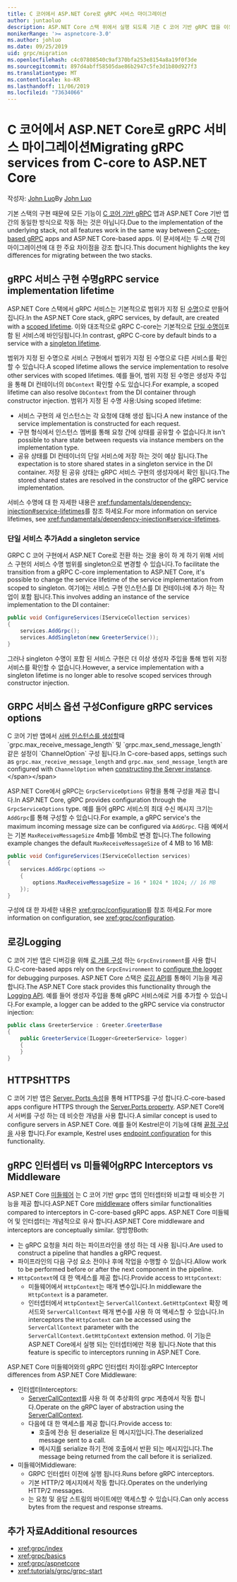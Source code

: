 ```yaml
---
title: C 코어에서 ASP.NET Core로 gRPC 서비스 마이그레이션
author: juntaoluo
description: ASP.NET Core 스택 위에서 실행 되도록 기존 C 코어 기반 gRPC 앱을 이동 하는 방법을 알아봅니다.
monikerRange: '>= aspnetcore-3.0'
ms.author: johluo
ms.date: 09/25/2019
uid: grpc/migration
ms.openlocfilehash: c4c07808540c9af370bfa253e8154a8a19f0f3de
ms.sourcegitcommit: 897d4abff58505dae86b2947c5fe3d1b80d927f3
ms.translationtype: MT
ms.contentlocale: ko-KR
ms.lasthandoff: 11/06/2019
ms.locfileid: "73634066"
---
```

# <a name="migrating-grpc-services-from-c-core-to-aspnet-core"></a><span data-ttu-id="2b07c-103">C 코어에서 ASP.NET Core로 gRPC 서비스 마이그레이션</span><span class="sxs-lookup"><span data-stu-id="2b07c-103">Migrating gRPC services from C-core to ASP.NET Core</span></span>

<span data-ttu-id="2b07c-104">작성자: [John Luo](https://github.com/juntaoluo)</span><span class="sxs-lookup"><span data-stu-id="2b07c-104">By [John Luo](https://github.com/juntaoluo)</span></span>

<span data-ttu-id="2b07c-105">기본 스택의 구현 때문에 모든 기능이 [C 코어 기반 gRPC](https://grpc.io/blog/grpc-stacks) 앱과 ASP.NET Core 기반 앱 간의 동일한 방식으로 작동 하는 것은 아닙니다.</span><span class="sxs-lookup"><span data-stu-id="2b07c-105">Due to the implementation of the underlying stack, not all features work in the same way between [C-core-based gRPC](https://grpc.io/blog/grpc-stacks) apps and ASP.NET Core-based apps.</span></span> <span data-ttu-id="2b07c-106">이 문서에서는 두 스택 간의 마이그레이션에 대 한 주요 차이점을 강조 합니다.</span><span class="sxs-lookup"><span data-stu-id="2b07c-106">This document highlights the key differences for migrating between the two stacks.</span></span>

## <a name="grpc-service-implementation-lifetime"></a><span data-ttu-id="2b07c-107">gRPC 서비스 구현 수명</span><span class="sxs-lookup"><span data-stu-id="2b07c-107">gRPC service implementation lifetime</span></span>

<span data-ttu-id="2b07c-108">ASP.NET Core 스택에서 gRPC 서비스는 기본적으로 범위가 지정 된 [수명](xref:fundamentals/dependency-injection#service-lifetimes)으로 만들어집니다.</span><span class="sxs-lookup"><span data-stu-id="2b07c-108">In the ASP.NET Core stack, gRPC services, by default, are created with a [scoped lifetime](xref:fundamentals/dependency-injection#service-lifetimes).</span></span> <span data-ttu-id="2b07c-109">이와 대조적으로 gRPC C-core는 기본적으로 [단일 수명이](xref:fundamentals/dependency-injection#service-lifetimes)포함 된 서비스에 바인딩됩니다.</span><span class="sxs-lookup"><span data-stu-id="2b07c-109">In contrast, gRPC C-core by default binds to a service with a [singleton lifetime](xref:fundamentals/dependency-injection#service-lifetimes).</span></span>

<span data-ttu-id="2b07c-110">범위가 지정 된 수명으로 서비스 구현에서 범위가 지정 된 수명으로 다른 서비스를 확인할 수 있습니다.</span><span class="sxs-lookup"><span data-stu-id="2b07c-110">A scoped lifetime allows the service implementation to resolve other services with scoped lifetimes.</span></span> <span data-ttu-id="2b07c-111">예를 들어, 범위 지정 된 수명은 생성자 주입을 통해 DI 컨테이너의 `DbContext` 확인할 수도 있습니다.</span><span class="sxs-lookup"><span data-stu-id="2b07c-111">For example, a scoped lifetime can also resolve `DbContext` from the DI container through constructor injection.</span></span> <span data-ttu-id="2b07c-112">범위가 지정 된 수명 사용:</span><span class="sxs-lookup"><span data-stu-id="2b07c-112">Using scoped lifetime:</span></span>

* <span data-ttu-id="2b07c-113">서비스 구현의 새 인스턴스는 각 요청에 대해 생성 됩니다.</span><span class="sxs-lookup"><span data-stu-id="2b07c-113">A new instance of the service implementation is constructed for each request.</span></span>
* <span data-ttu-id="2b07c-114">구현 형식에서 인스턴스 멤버를 통해 요청 간에 상태를 공유할 수 없습니다.</span><span class="sxs-lookup"><span data-stu-id="2b07c-114">It isn't possible to share state between requests via instance members on the implementation type.</span></span>
* <span data-ttu-id="2b07c-115">공유 상태를 DI 컨테이너의 단일 서비스에 저장 하는 것이 예상 됩니다.</span><span class="sxs-lookup"><span data-stu-id="2b07c-115">The expectation is to store shared states in a singleton service in the DI container.</span></span> <span data-ttu-id="2b07c-116">저장 된 공유 상태는 gRPC 서비스 구현의 생성자에서 확인 됩니다.</span><span class="sxs-lookup"><span data-stu-id="2b07c-116">The stored shared states are resolved in the constructor of the gRPC service implementation.</span></span>

<span data-ttu-id="2b07c-117">서비스 수명에 대 한 자세한 내용은 <xref:fundamentals/dependency-injection#service-lifetimes>를 참조 하세요.</span><span class="sxs-lookup"><span data-stu-id="2b07c-117">For more information on service lifetimes, see <xref:fundamentals/dependency-injection#service-lifetimes>.</span></span>

### <a name="add-a-singleton-service"></a><span data-ttu-id="2b07c-118">단일 서비스 추가</span><span class="sxs-lookup"><span data-stu-id="2b07c-118">Add a singleton service</span></span>

<span data-ttu-id="2b07c-119">GRPC C 코어 구현에서 ASP.NET Core로 전환 하는 것을 용이 하 게 하기 위해 서비스 구현의 서비스 수명 범위를 singleton으로 변경할 수 있습니다.</span><span class="sxs-lookup"><span data-stu-id="2b07c-119">To facilitate the transition from a gRPC C-core implementation to ASP.NET Core, it's possible to change the service lifetime of the service implementation from scoped to singleton.</span></span> <span data-ttu-id="2b07c-120">여기에는 서비스 구현 인스턴스를 DI 컨테이너에 추가 하는 작업이 포함 됩니다.</span><span class="sxs-lookup"><span data-stu-id="2b07c-120">This involves adding an instance of the service implementation to the DI container:</span></span>

```csharp
public void ConfigureServices(IServiceCollection services)
{
    services.AddGrpc();
    services.AddSingleton(new GreeterService());
}
```

<span data-ttu-id="2b07c-121">그러나 singleton 수명이 포함 된 서비스 구현은 더 이상 생성자 주입을 통해 범위 지정 서비스를 확인할 수 없습니다.</span><span class="sxs-lookup"><span data-stu-id="2b07c-121">However, a service implementation with a singleton lifetime is no longer able to resolve scoped services through constructor injection.</span></span>

## <a name="configure-grpc-services-options"></a><span data-ttu-id="2b07c-122">GRPC 서비스 옵션 구성</span><span class="sxs-lookup"><span data-stu-id="2b07c-122">Configure gRPC services options</span></span>

<span data-ttu-id="2b07c-123">C 코어 기반 앱에서 [서버 인스턴스를 생성할](https://grpc.io/grpc/csharp/api/Grpc.Core.Server.html#Grpc_Core_Server__ctor_System_Collections_Generic_IEnumerable_Grpc_Core_ChannelOption__)때 `grpc.max_receive_message_length` 및 `grpc.max_send_message_length` 같은 설정이 `ChannelOption` 구성 됩니다.</span><span class="sxs-lookup"><span data-stu-id="2b07c-123">In C-core-based apps, settings such as `grpc.max_receive_message_length` and `grpc.max_send_message_length` are configured with `ChannelOption` when [constructing the Server instance](https://grpc.io/grpc/csharp/api/Grpc.Core.Server.html#Grpc_Core_Server__ctor_System_Collections_Generic_IEnumerable_Grpc_Core_ChannelOption__).</span></span>

<span data-ttu-id="2b07c-124">ASP.NET Core에서 gRPC는 `GrpcServiceOptions` 유형을 통해 구성을 제공 합니다.</span><span class="sxs-lookup"><span data-stu-id="2b07c-124">In ASP.NET Core, gRPC provides configuration through the `GrpcServiceOptions` type.</span></span> <span data-ttu-id="2b07c-125">예를 들어 gRPC 서비스의 최대 수신 메시지 크기는 `AddGrpc`를 통해 구성할 수 있습니다.</span><span class="sxs-lookup"><span data-stu-id="2b07c-125">For example, a gRPC service's the maximum incoming message size can be configured via `AddGrpc`.</span></span> <span data-ttu-id="2b07c-126">다음 예에서는 기본 `MaxReceiveMessageSize` 4mb를 16mb로 변경 합니다.</span><span class="sxs-lookup"><span data-stu-id="2b07c-126">The following example changes the default `MaxReceiveMessageSize` of 4 MB to 16 MB:</span></span>

```csharp
public void ConfigureServices(IServiceCollection services)
{
    services.AddGrpc(options =>
    {
        options.MaxReceiveMessageSize = 16 * 1024 * 1024; // 16 MB
    });
}
```

<span data-ttu-id="2b07c-127">구성에 대 한 자세한 내용은 <xref:grpc/configuration>를 참조 하세요.</span><span class="sxs-lookup"><span data-stu-id="2b07c-127">For more information on configuration, see <xref:grpc/configuration>.</span></span>

## <a name="logging"></a><span data-ttu-id="2b07c-128">로깅</span><span class="sxs-lookup"><span data-stu-id="2b07c-128">Logging</span></span>

<span data-ttu-id="2b07c-129">C 코어 기반 앱은 디버깅을 위해 [로 거를 구성](https://grpc.io/grpc/csharp/api/Grpc.Core.GrpcEnvironment.html?q=size#Grpc_Core_GrpcEnvironment_SetLogger_Grpc_Core_Logging_ILogger_) 하는 `GrpcEnvironment`를 사용 합니다.</span><span class="sxs-lookup"><span data-stu-id="2b07c-129">C-core-based apps rely on the `GrpcEnvironment` to [configure the logger](https://grpc.io/grpc/csharp/api/Grpc.Core.GrpcEnvironment.html?q=size#Grpc_Core_GrpcEnvironment_SetLogger_Grpc_Core_Logging_ILogger_) for debugging purposes.</span></span> <span data-ttu-id="2b07c-130">ASP.NET Core 스택은 [로깅 API](xref:fundamentals/logging/index)를 통해이 기능을 제공 합니다.</span><span class="sxs-lookup"><span data-stu-id="2b07c-130">The ASP.NET Core stack provides this functionality through the [Logging API](xref:fundamentals/logging/index).</span></span> <span data-ttu-id="2b07c-131">예를 들어 생성자 주입을 통해 gRPC 서비스에로 거를 추가할 수 있습니다.</span><span class="sxs-lookup"><span data-stu-id="2b07c-131">For example, a logger can be added to the gRPC service via constructor injection:</span></span>

```csharp
public class GreeterService : Greeter.GreeterBase
{
    public GreeterService(ILogger<GreeterService> logger)
    {
    }
}
```

## <a name="https"></a><span data-ttu-id="2b07c-132">HTTPS</span><span class="sxs-lookup"><span data-stu-id="2b07c-132">HTTPS</span></span>

<span data-ttu-id="2b07c-133">C 코어 기반 앱은 [Server. Ports 속성](https://grpc.io/grpc/csharp/api/Grpc.Core.Server.html#Grpc_Core_Server_Ports)을 통해 HTTPS를 구성 합니다.</span><span class="sxs-lookup"><span data-stu-id="2b07c-133">C-core-based apps configure HTTPS through the [Server.Ports property](https://grpc.io/grpc/csharp/api/Grpc.Core.Server.html#Grpc_Core_Server_Ports).</span></span> <span data-ttu-id="2b07c-134">ASP.NET Core에서 서버를 구성 하는 데 비슷한 개념을 사용 합니다.</span><span class="sxs-lookup"><span data-stu-id="2b07c-134">A similar concept is used to configure servers in ASP.NET Core.</span></span> <span data-ttu-id="2b07c-135">예를 들어 Kestrel은이 기능에 대해 [끝점 구성을](xref:fundamentals/servers/kestrel#endpoint-configuration) 사용 합니다.</span><span class="sxs-lookup"><span data-stu-id="2b07c-135">For example, Kestrel uses [endpoint configuration](xref:fundamentals/servers/kestrel#endpoint-configuration) for this functionality.</span></span>

## <a name="grpc-interceptors-vs-middleware"></a><span data-ttu-id="2b07c-136">gRPC 인터셉터 vs 미들웨어</span><span class="sxs-lookup"><span data-stu-id="2b07c-136">gRPC Interceptors vs Middleware</span></span>

<span data-ttu-id="2b07c-137">ASP.NET Core [미들웨어](xref:fundamentals/middleware/index) 는 C 코어 기반 grpc 앱의 인터셉터와 비교할 때 비슷한 기능을 제공 합니다.</span><span class="sxs-lookup"><span data-stu-id="2b07c-137">ASP.NET Core [middleware](xref:fundamentals/middleware/index) offers similar functionalities compared to interceptors in C-core-based gRPC apps.</span></span> <span data-ttu-id="2b07c-138">ASP.NET Core 미들웨어 및 인터셉터는 개념적으로 유사 합니다.</span><span class="sxs-lookup"><span data-stu-id="2b07c-138">ASP.NET Core middleware and interceptors are conceptually similar.</span></span> <span data-ttu-id="2b07c-139">양방향</span><span class="sxs-lookup"><span data-stu-id="2b07c-139">Both:</span></span>

* <span data-ttu-id="2b07c-140">는 gRPC 요청을 처리 하는 파이프라인을 생성 하는 데 사용 됩니다.</span><span class="sxs-lookup"><span data-stu-id="2b07c-140">Are used to construct a pipeline that handles a gRPC request.</span></span>
* <span data-ttu-id="2b07c-141">파이프라인의 다음 구성 요소 전이나 후에 작업을 수행할 수 있습니다.</span><span class="sxs-lookup"><span data-stu-id="2b07c-141">Allow work to be performed before or after the next component in the pipeline.</span></span>
* <span data-ttu-id="2b07c-142">`HttpContext`에 대 한 액세스를 제공 합니다.</span><span class="sxs-lookup"><span data-stu-id="2b07c-142">Provide access to `HttpContext`:</span></span>
  * <span data-ttu-id="2b07c-143">미들웨어에서 `HttpContext`는 매개 변수입니다.</span><span class="sxs-lookup"><span data-stu-id="2b07c-143">In middleware the `HttpContext` is a parameter.</span></span>
  * <span data-ttu-id="2b07c-144">인터셉터에서 `HttpContext`는 `ServerCallContext.GetHttpContext` 확장 메서드와 `ServerCallContext` 매개 변수를 사용 하 여 액세스할 수 있습니다.</span><span class="sxs-lookup"><span data-stu-id="2b07c-144">In interceptors the `HttpContext` can be accessed using the `ServerCallContext` parameter with the `ServerCallContext.GetHttpContext` extension method.</span></span> <span data-ttu-id="2b07c-145">이 기능은 ASP.NET Core에서 실행 되는 인터셉터에만 적용 됩니다.</span><span class="sxs-lookup"><span data-stu-id="2b07c-145">Note that this feature is specific to interceptors running in ASP.NET Core.</span></span>

<span data-ttu-id="2b07c-146">ASP.NET Core 미들웨어와의 gRPC 인터셉터 차이점:</span><span class="sxs-lookup"><span data-stu-id="2b07c-146">gRPC Interceptor differences from ASP.NET Core Middleware:</span></span>

* <span data-ttu-id="2b07c-147">인터셉터</span><span class="sxs-lookup"><span data-stu-id="2b07c-147">Interceptors:</span></span>
  * <span data-ttu-id="2b07c-148">[ServerCallContext](https://grpc.io/grpc/csharp/api/Grpc.Core.ServerCallContext.html)를 사용 하 여 추상화의 grpc 계층에서 작동 합니다.</span><span class="sxs-lookup"><span data-stu-id="2b07c-148">Operate on the gRPC layer of abstraction using the [ServerCallContext](https://grpc.io/grpc/csharp/api/Grpc.Core.ServerCallContext.html).</span></span>
  * <span data-ttu-id="2b07c-149">다음에 대 한 액세스를 제공 합니다.</span><span class="sxs-lookup"><span data-stu-id="2b07c-149">Provide access to:</span></span>
    * <span data-ttu-id="2b07c-150">호출에 전송 된 deserialize 된 메시지입니다.</span><span class="sxs-lookup"><span data-stu-id="2b07c-150">The deserialized message sent to a call.</span></span>
    * <span data-ttu-id="2b07c-151">메시지를 serialize 하기 전에 호출에서 반환 되는 메시지입니다.</span><span class="sxs-lookup"><span data-stu-id="2b07c-151">The message being returned from the call before it is serialized.</span></span>
* <span data-ttu-id="2b07c-152">미들웨어</span><span class="sxs-lookup"><span data-stu-id="2b07c-152">Middleware:</span></span>
  * <span data-ttu-id="2b07c-153">GRPC 인터셉터 이전에 실행 됩니다.</span><span class="sxs-lookup"><span data-stu-id="2b07c-153">Runs before gRPC interceptors.</span></span>
  * <span data-ttu-id="2b07c-154">기본 HTTP/2 메시지에서 작동 합니다.</span><span class="sxs-lookup"><span data-stu-id="2b07c-154">Operates on the underlying HTTP/2 messages.</span></span>
  * <span data-ttu-id="2b07c-155">는 요청 및 응답 스트림의 바이트에만 액세스할 수 있습니다.</span><span class="sxs-lookup"><span data-stu-id="2b07c-155">Can only access bytes from the request and response streams.</span></span>

## <a name="additional-resources"></a><span data-ttu-id="2b07c-156">추가 자료</span><span class="sxs-lookup"><span data-stu-id="2b07c-156">Additional resources</span></span>

* <xref:grpc/index>
* <xref:grpc/basics>
* <xref:grpc/aspnetcore>
* <xref:tutorials/grpc/grpc-start>
